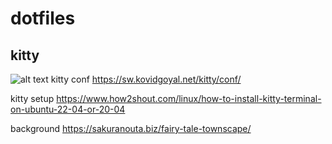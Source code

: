 # dotfiles

## kitty
![alt text](img/README.png)
kitty conf https://sw.kovidgoyal.net/kitty/conf/

kitty setup https://www.how2shout.com/linux/how-to-install-kitty-terminal-on-ubuntu-22-04-or-20-04

background https://sakuranouta.biz/fairy-tale-townscape/
